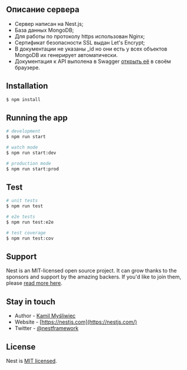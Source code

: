 ## Описание сервера

- Сервер написан на Nest.js;
- База данных MongoDB;
- Для работы по протоколу https использован Nginx;
- Сертификат безопасности SSL выдан Let's Encrypt;
- В документации не указаны \_id но они есть у всех объектов MongoDB их генерирует автоматически.
- Документация к API выполена в Swagger [открыть её](https://jh0ske.tk/docs) в своём браузере.

## Installation

```bash
$ npm install
```

## Running the app

```bash
# development
$ npm run start

# watch mode
$ npm run start:dev

# production mode
$ npm run start:prod
```

## Test

```bash
# unit tests
$ npm run test

# e2e tests
$ npm run test:e2e

# test coverage
$ npm run test:cov
```

## Support

Nest is an MIT-licensed open source project. It can grow thanks to the sponsors and support by the amazing backers. If you'd like to join them, please [read more here](https://docs.nestjs.com/support).

## Stay in touch

- Author - [Kamil Myśliwiec](https://kamilmysliwiec.com)
- Website - [https://nestjs.com](https://nestjs.com/)
- Twitter - [@nestframework](https://twitter.com/nestframework)

## License

Nest is [MIT licensed](LICENSE).
